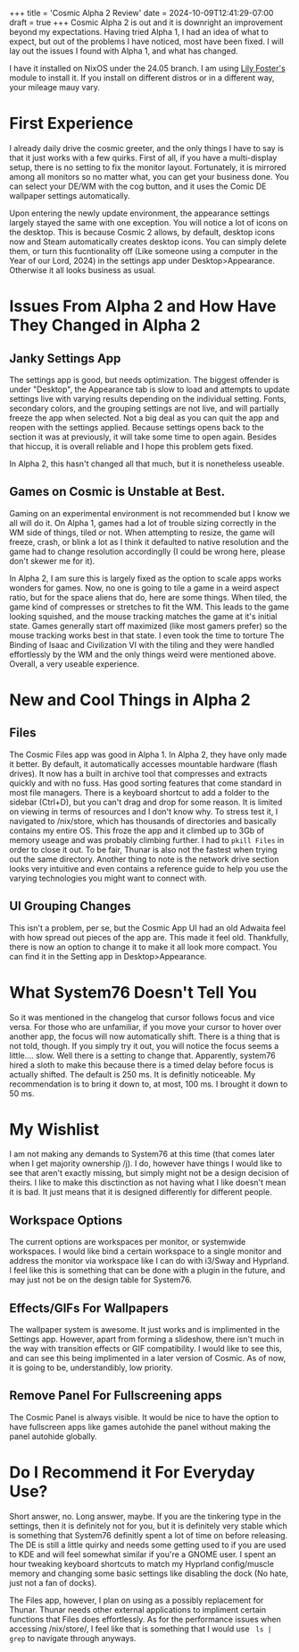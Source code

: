 +++
title = 'Cosmic Alpha 2 Review'
date = 2024-10-09T12:41:29-07:00
draft = true
+++
Cosmic Alpha 2 is out and it is downright an improvement beyond my expectations. Having tried Alpha 1, I had an idea of what to expect, but out of the problems I have noticed, most have been fixed. I will lay out the issues I found with Alpha 1, and what has changed.

I have it installed on NixOS under the 24.05 branch. I am using [Lily Foster's](https://github.com/lilyinstarlight/nixos-cosmic) module to install it. If you install on different distros or in a different way, your mileage mauy vary.

# First Experience

I already daily drive the cosmic greeter, and the only things I have to say is that it just works with a few quirks. First of all, if you have a multi-display setup, there is no setting to fix the monitor layout. Fortunately, it is mirrored among all monitors so no matter what, you can get your business done. You can select your DE/WM with the cog button, and it uses the Comic DE wallpaper settings automatically. 

Upon entering the newly update environment, the appearance settings largely stayed the same with one exception. You will notice a lot of icons on the desktop. This is because Cosmic 2 allows, by default, desktop icons now and Steam automatically creates desktop icons. You can simply delete them, or turn this fucntionality off (Like someone using a computer in the Year of our Lord, 2024) in the settings app under Desktop>Appearance. Otherwise it all looks business as usual.


# Issues From Alpha 2 and How Have They Changed in Alpha 2

## Janky Settings App

The settings app is good, but needs optimization. The biggest offender is under "Desktop", the Appearance tab is slow to load and attempts to update settings live with varying results depending on the individual setting. Fonts, secondary colors, and the grouping settings are not live, and will partially freeze the app when selected. Not a big deal as you can quit the app and reopen with the settings applied. Because settings opens back to the section it was at previously, it will take some time to open again. Besides that hiccup, it is overall reliable and I hope this problem gets fixed. 

In Alpha 2, this hasn't changed all that much, but it is nonetheless useable.

## Games on Cosmic is Unstable at Best.

Gaming on an experimental environment is not recommended but I know we all will do it. On Alpha 1, games had a lot of trouble sizing correctly in the WM side of things, tiled or not. When attempting to resize, the game will freeze, crash, or blink a lot as I think it defaulted to native resolution and the game had to change resolution accordinglly (I could be wrong here, please don't skewer me for it). 

In Alpha 2, I am sure this is largely fixed as the option to scale apps works wonders for games. Now, no one is going to tile a game in a weird aspect ratio, but for the space aliens that do, here are some things. When tiled, the game kind of compresses or stretches to fit the WM. This leads to the game looking squished, and the mouse tracking matches the game at it's initial state. Games generally start off maximized (like most gamers prefer) so the mouse tracking works best in that state. I even took the time to torture The Binding of Isaac and Civilization VI with the tiling and they were handled effortlessly by the WM and the only things weird were mentioned above. Overall, a very useable experience.


# New and Cool Things in Alpha 2

## Files

The Cosmic Files app was good in Alpha 1. In Alpha 2, they have only made it better. By default, it automatically accesses mountable hardware (flash drives). It now has a built in archive tool that compresses and extracts quickly and with no fuss. Has good sorting features that come standard in most file managers. There is a keyboard shortcut to add a folder to the sidebar (Ctrl+D), but you can't drag and drop for some reason. It is limited on viewing in terms of resources and I don't know why. To stress test it, I navigated to /nix/store, which has thousands of directories and basically contains my entire OS. This froze the app and it climbed up to 3Gb of memory useage and was probably climbing further. I had to ```pkill Files``` in order to close it out. To be fair, Thunar is also not the fastest when trying out the same directory. Another thing to note is the network drive section looks very intuitive and even contains a reference guide to help you use the varying technologies you might want to connect with. 

## UI Grouping Changes

This isn't a problem, per se, but the Cosmic App UI had an old Adwaita feel with how spread out pieces of the app are. This made it feel old. Thankfully, there is now an option to change it to make it all look more compact. You can find it in the Setting app in Desktop>Appearance.


# What System76 Doesn't Tell You

So it was mentioned in the changelog that cursor follows focus and vice versa. For those who are unfamiliar, if you move your cursor to hover over another app, the focus will now automatically shift. There is a thing that is not told, though. If you simply try it out, you will notice the focus seems a little.... slow. Well there is a setting to change that. Apparently, system76 hired a sloth to make this because there is a timed delay before focus is actually shifted. The default is 250 ms. It is definitly noticeable. My recommendation is to bring it down to, at most, 100 ms. I brought it down to 50 ms. 

#
# My Wishlist

I am not making any demands to System76 at this time (that comes later when I get majority ownership /j). I do, however have things I would like to see that aren't exactly missing, but simply might not be a design decision of theirs. I like to make this disctinction as not having what I like doesn't mean it is bad. It just means that it is designed differently for different people. 

## Workspace Options

The current options are workspaces per monitor, or systemwide workspaces. I would like bind a certain workspace to a single monitor and address the monitor via workspace like I can do with i3/Sway and Hyprland. I feel like this is something that can be done with a plugin in the future, and may just not be on the design table for System76. 

## Effects/GIFs For Wallpapers

The wallpaper system is awesome. It just works and is implimented in the Settings app. However, apart from forming a slideshow, there isn't much in the way with transition effects or GIF compatibility. I would like to see this, and can see this being implimented in a later version of Cosmic. As of now, it is going to be, understandibly, low priority.

## Remove Panel For Fullscreening apps

The Cosmic Panel is always visible. It would be nice to have the option to have fullscreen apps like games autohide the panel without making the panel autohide globally.


# Do I Recommend it For Everyday Use?

Short answer, no. Long answer, maybe. If you are the tinkering type in the settings, then it is definitely not for you, but it is definitely very stable which is something that System76 definitly spent a lot of time on before releasing. The DE is still a little quirky and needs some getting used to if you are used to KDE and will feel somewhat similar if you're a GNOME user. I spent an hour tweaking keyboard shortcuts to match my Hyprland config/muscle memory and changing some basic settings like disabling the dock (No hate, just not a fan of docks). 

The Files app, however, I plan on using as a possibly replacement for Thunar. Thunar needs other external applications to impliment certain functions that Files does effortlessly. As for the performance issues when accessing /nix/store/, I feel like that is something that I would use ``` ls | grep``` to navigate through anyways.


